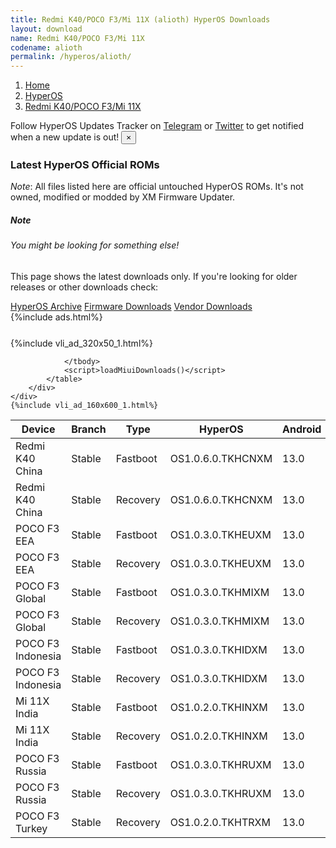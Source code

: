 ```yaml
---
title: Redmi K40/POCO F3/Mi 11X (alioth) HyperOS Downloads
layout: download
name: Redmi K40/POCO F3/Mi 11X
codename: alioth
permalink: /hyperos/alioth/
---
```

<nav aria-label="breadcrumb">
    <ol class="breadcrumb">
        <li class="breadcrumb-item"><a href="/">Home</a></li>
        <li class="breadcrumb-item"><a href="/hyperos/">HyperOS</a></li>
        <li class="breadcrumb-item active" aria-current="page"><a href="/hyperos/alioth/">Redmi K40/POCO F3/Mi 11X</a></li>
    </ol>
</nav>
<div class="alert alert-primary alert-dismissible fade show" role="alert">
    Follow HyperOS Updates Tracker on <a href="https://t.me/MIUIUpdatesTracker" class="alert-link">Telegram</a>
     or <a href="https://twitter.com/MiFwUpdater" class="alert-link">Twitter</a> to get notified when a new update is out!
    <button type="button" class="close" data-dismiss="alert" aria-label="Close">
        <span aria-hidden="true">&times;</span>
    </button>
</div>

### Latest HyperOS Official ROMs
*Note*: All files listed here are official untouched HyperOS ROMs. It's not owned, modified or modded by XM Firmware Updater.
<div class="card">
  <div class="card-body">
    <h5 class="card-title">Note</h5>
    <h6 class="card-subtitle mb-2 text-muted">You might be looking for something else!</h6>
    <p class="card-text">This page shows the latest downloads only.
     If you're looking for older releases or other downloads check:</p>
    <a href="/archive/hyperos/alioth/" class="card-link">HyperOS Archive</a>
    <a href="/firmware/alioth/" class="card-link">Firmware Downloads</a>
    <a href="/vendor/alioth/" class="card-link">Vendor Downloads</a>
  </div>
</div>
{%include ads.html%}
<div class="row justify-content-center">
    <div class="col-10">
        <div class="table-responsive-md" style="margin-top: 25px;">
            {%include vli_ad_320x50_1.html%}
            <table id="miui" class="display dt-responsive nowrap compact table table-striped table-hover table-sm">
                <thead class="thead-dark">
                    <tr>
                        <th data-ref="device">Device</th>
                        <th data-ref="branch">Branch</th>
                        <th data-ref="type">Type</th>
                        <th data-ref="miui">HyperOS</th>
                        <th data-ref="android">Android</th>
                        <th data-ref="size">Size</th>
                        <th data-ref="size">Date</th>
                        <th data-ref="link">Link</th>
                    </tr>
                </thead>
                <tbody>
                <tr><td>Redmi K40 China</td><td>Stable</td><td>Fastboot</td><td>OS1.0.6.0.TKHCNXM</td><td>13.0</td><td>5.9 GB</td><td>2024-06-05</td><td><a href="/hyperos/alioth/stable/OS1.0.6.0.TKHCNXM/">Download</a></td></tr>
<tr><td>Redmi K40 China</td><td>Stable</td><td>Recovery</td><td>OS1.0.6.0.TKHCNXM</td><td>13.0</td><td>4.1 GB</td><td>2024-06-18</td><td><a href="/hyperos/alioth/stable/OS1.0.6.0.TKHCNXM/">Download</a></td></tr>
<tr><td>POCO F3 EEA</td><td>Stable</td><td>Fastboot</td><td>OS1.0.3.0.TKHEUXM</td><td>13.0</td><td>5.5 GB</td><td>2024-07-31</td><td><a href="/hyperos/alioth/stable/OS1.0.3.0.TKHEUXM/">Download</a></td></tr>
<tr><td>POCO F3 EEA</td><td>Stable</td><td>Recovery</td><td>OS1.0.3.0.TKHEUXM</td><td>13.0</td><td>4.0 GB</td><td>2024-08-15</td><td><a href="/hyperos/alioth/stable/OS1.0.3.0.TKHEUXM/">Download</a></td></tr>
<tr><td>POCO F3 Global</td><td>Stable</td><td>Fastboot</td><td>OS1.0.3.0.TKHMIXM</td><td>13.0</td><td>5.6 GB</td><td>2024-06-04</td><td><a href="/hyperos/alioth/stable/OS1.0.3.0.TKHMIXM/">Download</a></td></tr>
<tr><td>POCO F3 Global</td><td>Stable</td><td>Recovery</td><td>OS1.0.3.0.TKHMIXM</td><td>13.0</td><td>4.0 GB</td><td>2024-06-19</td><td><a href="/hyperos/alioth/stable/OS1.0.3.0.TKHMIXM/">Download</a></td></tr>
<tr><td>POCO F3 Indonesia</td><td>Stable</td><td>Fastboot</td><td>OS1.0.3.0.TKHIDXM</td><td>13.0</td><td>5.2 GB</td><td>2024-05-31</td><td><a href="/hyperos/alioth/stable/OS1.0.3.0.TKHIDXM/">Download</a></td></tr>
<tr><td>POCO F3 Indonesia</td><td>Stable</td><td>Recovery</td><td>OS1.0.3.0.TKHIDXM</td><td>13.0</td><td>4.0 GB</td><td>2024-06-11</td><td><a href="/hyperos/alioth/stable/OS1.0.3.0.TKHIDXM/">Download</a></td></tr>
<tr><td>Mi 11X India</td><td>Stable</td><td>Fastboot</td><td>OS1.0.2.0.TKHINXM</td><td>13.0</td><td>4.8 GB</td><td>2024-06-20</td><td><a href="/hyperos/alioth/stable/OS1.0.2.0.TKHINXM/">Download</a></td></tr>
<tr><td>Mi 11X India</td><td>Stable</td><td>Recovery</td><td>OS1.0.2.0.TKHINXM</td><td>13.0</td><td>4.0 GB</td><td>2024-07-08</td><td><a href="/hyperos/alioth/stable/OS1.0.2.0.TKHINXM/">Download</a></td></tr>
<tr><td>POCO F3 Russia</td><td>Stable</td><td>Fastboot</td><td>OS1.0.3.0.TKHRUXM</td><td>13.0</td><td>5.4 GB</td><td>2024-06-12</td><td><a href="/hyperos/alioth/stable/OS1.0.3.0.TKHRUXM/">Download</a></td></tr>
<tr><td>POCO F3 Russia</td><td>Stable</td><td>Recovery</td><td>OS1.0.3.0.TKHRUXM</td><td>13.0</td><td>4.0 GB</td><td>2024-06-25</td><td><a href="/hyperos/alioth/stable/OS1.0.3.0.TKHRUXM/">Download</a></td></tr>
<tr><td>POCO F3 Turkey</td><td>Stable</td><td>Recovery</td><td>OS1.0.2.0.TKHTRXM</td><td>13.0</td><td>4.0 GB</td><td>2024-05-21</td><td><a href="/hyperos/alioth/stable/OS1.0.2.0.TKHTRXM/">Download</a></td></tr>

                </tbody>
                <script>loadMiuiDownloads()</script>
            </table>
        </div>
    </div>
    {%include vli_ad_160x600_1.html%}
</div>
